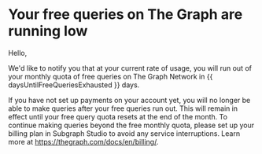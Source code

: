 # Your free queries on The Graph are running low

Hello,

We'd like to notify you that at your current rate of usage, you will run out of your monthly quota of free queries on The Graph Network in {{ daysUntilFreeQueriesExhausted }} days.

If you have not set up payments on your account yet, you will no longer be able to make queries after your free queries run out. This will remain in effect until your free query quota resets at the end of the month. To continue making queries beyond the free monthly quota, please set up your billing plan in Subgraph Studio to avoid any service interruptions. Learn more at https://thegraph.com/docs/en/billing/.

<subscriptions-footer />
